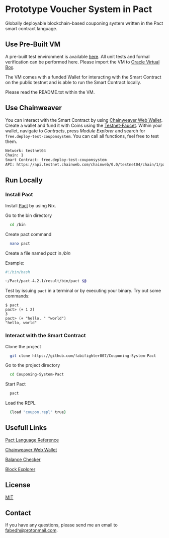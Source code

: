 
# Prototype Voucher System in Pact

Globally deployable blockchain-based couponing system written in the Pact smart contract language.
## Use Pre-Built VM


A pre-built test environment is available [here](www.google.com). All unit tests and formal verification can be performed here. Please import the VM to [Oracle Virtual Box](https://www.virtualbox.org/).

The VM comes with a funded Wallet for interacting with the Smart Contract on the public testnet and is able to run the Smart Contract locally.

Please read the README.txt within the VM.

## Use Chainweaver
You can interact with the Smart Contract by using [Chainweaver Web Wallet](https://chainweaver.kadena.network). Create a wallet and fund it with Coins using the [Testnet-Faucet](https://faucet.testnet.chainweb.com/). Within your wallet, navigate to *Contracts*, press *Module Explorer* and search for `free.deploy-test-couponsystem`. You can call all functions, feel free to test them.

```bash
Network: testnet04
Chain: 1
Smart Contract: free.deploy-test-couponsystem
API: https://api.testnet.chainweb.com/chainweb/0.0/testnet04/chain/1/pact/api/v1/
```
## Run Locally
### Install Pact
Install [Pact](https://github.com/kadena-io/pact/wiki/Building-Kadena-Projects) by using Nix.

Go to the bin directory
```bash
  cd /bin
```

Create pact command
```bash
  nano pact
```

Create a file named *pact* in */bin*

Example:
```bash
#!/bin/bash

~/Pact/pact-4.2.1/result/bin/pact $@
```
Test by issuing `pact` in a terminal or by executing your binary. Try out some commands:

```
$ pact
pact> (+ 1 2)
3
pact> (+ "hello, " "world")
"hello, world"
```
### Interact with the Smart Contract

Clone the project

```bash
  git clone https://github.com/fabifighter007/Couponing-System-Pact
```

Go to the project directory

```bash
  cd Couponing-System-Pact
```

Start Pact

```bash
  pact
```

Load the REPL
```bash
  (load "coupon.repl" true)
```

## Usefull Links

[Pact Language Reference](https://pact-language.readthedocs.io/en/stable/)

[Chainweaver Web Wallet](https://chainweaver.kadena.network/)

[Balance Checker](https://balance.chainweb.com/)

[Block Explorer](https://explorer.chainweb.com/testnet)


## License

[MIT](https://choosealicense.com/licenses/apache-2.0/)


## Contact

If you have any questions, please send me an email to fabedh@protonmail.com.
